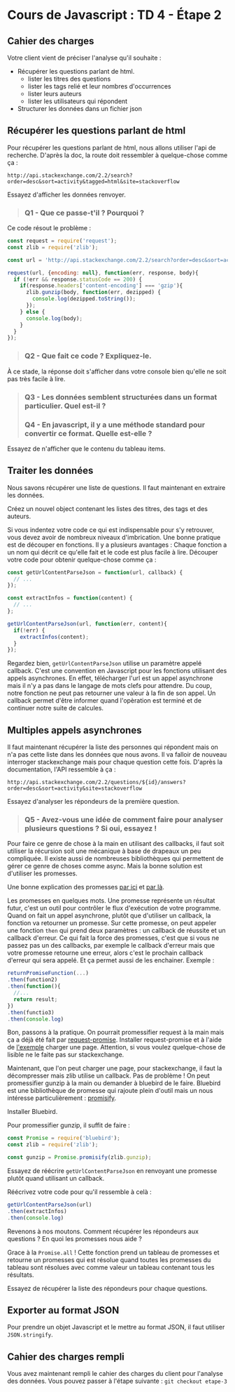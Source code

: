 # Cours de Javascript : TD 4 - Étape 2

## Cahier des charges

Votre client vient de préciser l'analyse qu'il souhaite :

* Récupérer les questions parlant de html.
  * lister les titres des questions
  * lister les tags relié et leur nombres d'occurrences
  * lister leurs auteurs
  * lister les utilisateurs qui répondent
* Structurer les données dans un fichier json

## Récupérer les questions parlant de html

Pour récupérer les questions parlant de html, nous allons utiliser l'api de recherche. D'après la doc, la route doit ressembler à quelque-chose comme ça :

    http://api.stackexchange.com/2.2/search?order=desc&sort=activity&tagged=html&site=stackoverflow

Essayez d'afficher les données renvoyer.

> ### Q1 - Que ce passe-t'il ? Pourquoi ?

Ce code résout le problème :

```Javascript
const request = require('request');
const zlib = require('zlib');

const url = 'http://api.stackexchange.com/2.2/search?order=desc&sort=activity&tagged=html&site=stackoverflow';

request(url, {encoding: null}, function(err, response, body){
  if (!err && response.statusCode == 200) {
    if(response.headers['content-encoding'] === 'gzip'){
      zlib.gunzip(body, function(err, dezipped) {
        console.log(dezipped.toString());
      });
    } else {
      console.log(body);
    }
  }
});
```

> ### Q2 - Que fait ce code ? Expliquez-le.

À ce stade, la réponse doit s'afficher dans votre console bien qu'elle ne soit pas très facile à lire.

> ### Q3 - Les données semblent structurées dans un format particulier. Quel est-il ?
> ### Q4 - En javascript, il y a une méthode standard pour convertir ce format. Quelle est-elle ?

Essayez de n'afficher que le contenu du tableau items.

## Traiter les données

Nous savons récupérer une liste de questions. Il faut maintenant en extraire les données.

Créez un nouvel object contenant les listes des titres, des tags et des auteurs.

Si vous indentez votre code ce qui est indispensable pour s'y retrouver, vous devez avoir de nombreux niveaux d'imbrication. Une bonne pratique est de découper en fonctions. Il y a plusieurs avantages : Chaque fonction a un nom qui décrit ce qu'elle fait et le code est plus facile à lire. Découper votre code pour obtenir quelque-chose comme ça :

```Javascript
const getUrlContentParseJson = function(url, callback) {
  // ...
});

const extractInfos = function(content) {
  // ...
};

getUrlContentParseJson(url, function(err, content){
  if(!err) {
    extractInfos(content);
  }
});
```

Regardez bien, `getUrlContentParseJson` utilise un paramètre appelé callback. C'est une convention en Javascript pour les fonctions utilisant des appels asynchrones. En effet, télécharger l'url est un appel asynchrone mais il n'y a pas dans le langage de mots clefs pour attendre. Du coup, notre fonction ne peut pas retourner une valeur à la fin de son appel. Un callback permet d'être informer quand l'opèration est terminé et de continuer notre suite de calcules.

## Multiples appels asynchrones

Il faut maintenant récupérer la liste des personnes qui répondent mais on n'a pas cette liste dans les données que nous avons. Il va falloir de nouveau interroger stackexchange mais pour chaque question cette fois. D'après la documentation, l'API ressemble à ça :

    http://api.stackexchange.com/2.2/questions/${id}/answers?order=desc&sort=activity&site=stackoverflow

Essayez d'analyser les répondeurs de la première question.

> ### Q5 - Avez-vous une idée de comment faire pour analyser plusieurs questions ? Si oui, essayez !

Pour faire ce genre de chose à la main en utilisant des callbacks, il faut soit utiliser la récursion soit une mécanique à base de drapeaux un peu compliquée. Il existe aussi de nombreuses bibliothèques qui permettent de gérer ce genre de choses comme async. Mais la bonne solution est d'utiliser les promesses.

Une bonne explication des promesses [par ici](https://developers.google.com/web/fundamentals/getting-started/primers/promises) et [par là](https://developer.mozilla.org/fr/docs/Web/JavaScript/Reference/Objets_globaux/Promise).

Les promesses en quelques mots. Une promesse représente un résultat futur, c'est un outil pour contrôler le flux d'exécution de votre programme. Quand on fait un appel asynchrone, plutôt que d'utiliser un callback, la fonction va retourner un promesse. Sur cette promesse, on peut appeler une fonction `then` qui prend deux paramètres : un callback de réussite et un callback d'erreur. Ce qui fait la force des promesses, c'est que si vous ne passez pas un des callbacks, par exemple le callback d'erreur mais que votre promesse retourne une erreur, alors c'est le prochain callback d'erreur qui sera appelé. Et ça permet aussi de les enchainer. Exemple :

```JavaScript
returnPromiseFunction(...)
.then(function2)
.then(function(){
  //...
  return result;
})
.then(functio3)
.then(console.log)
```

Bon, passons à la pratique. On pourrait promessifier request à la main mais ça a déjà été fait par [request-promise](https://github.com/request/request-promise). Installer request-promise et à l'aide de [l'exemple](https://github.com/request/request-promise#crawl-a-webpage) charger une page. Attention, si vous voulez quelque-chose de lisible ne le faite pas sur stackexchange.

Maintenant, que l'on peut charger une page, pour stackexchange, il faut la décompresser mais zlib utilise un callback. Pas de problème ! On peut promessifier gunzip à la main ou demander à bluebird de le faire. Bluebird est une bibliothèque de promesse qui rajoute plein d'outil mais un nous intéresse particulièrement : [promisify](http://bluebirdjs.com/docs/api/promise.promisify.html).

Installer Bluebird.

Pour promessifier gunzip, il suffit de faire :

```Javascript
const Promise = require('bluebird');
const zlib = require('zlib');

const gunzip = Promise.promisify(zlib.gunzip);
```

Essayez de réécrire `getUrlContentParseJson` en renvoyant une promesse plutôt quand utilisant un callback.

Réécrivez votre code pour qu'il ressemble à celà :

```Javascript
getUrlContentParseJson(url)
.then(extractInfos)
.then(console.log)
```

Revenons à nos moutons. Comment récupérer les répondeurs aux questions ? En quoi les promesses nous aide ?

Grace à la `Promise.all` ! Cette fonction prend un tableau de promesses et retourne un promesses qui est résolue quand toutes les promesses du tableau sont résolues avec comme valeur un tableau contenant tous les résultats.

Essayez de récupérer la liste des répondeurs pour chaque questions.

## Exporter au format JSON

Pour prendre un objet Javascript et le mettre au format JSON, il faut utiliser `JSON.stringify`.

## Cahier des charges rempli

Vous avez maintenant rempli le cahier des charges du client pour l'analyse des données. Vous pouvez passer à l'étape suivante : `git checkout etape-3`
